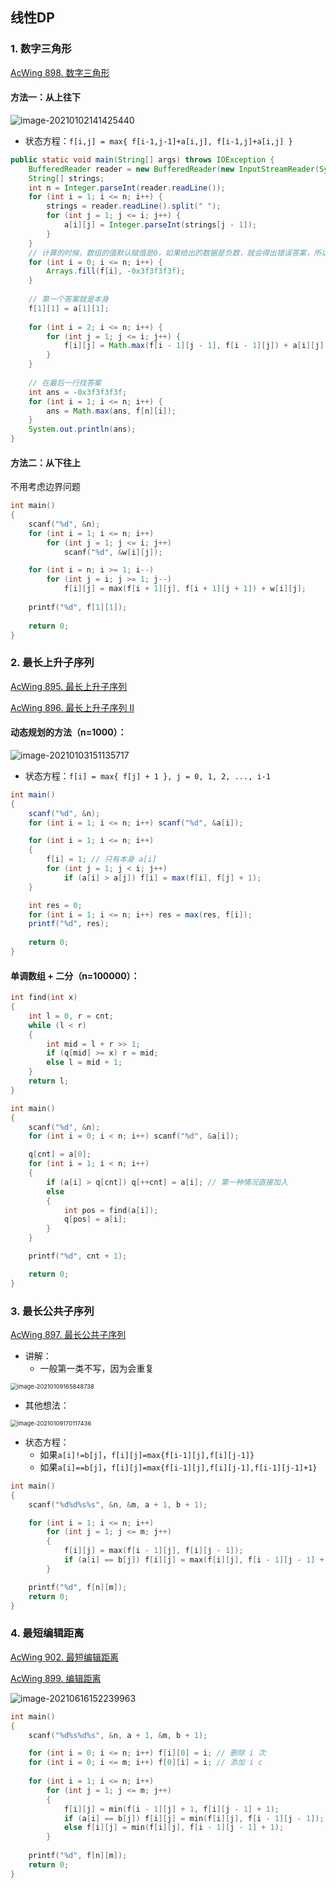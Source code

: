 ## 线性DP

### 1. 数字三角形

[AcWing 898. 数字三角形](https://www.acwing.com/problem/content/900/)

#### 方法一：从上往下

![image-20210102141425440](assets/image-20210102141425440.png)

+ 状态方程：`f[i,j] = max{ f[i-1,j-1]+a[i,j], f[i-1,j]+a[i,j] }`

```java
public static void main(String[] args) throws IOException {
    BufferedReader reader = new BufferedReader(new InputStreamReader(System.in));
    String[] strings;
    int n = Integer.parseInt(reader.readLine());
    for (int i = 1; i <= n; i++) {
        strings = reader.readLine().split(" ");
        for (int j = 1; j <= i; j++) {
            a[i][j] = Integer.parseInt(strings[j - 1]);
        }
    }
    // 计算的时候，数组的值默认赋值是0，如果给出的数据是负数，就会得出错误答案，所以需要重新给数组赋值
    for (int i = 0; i <= n; i++) {
        Arrays.fill(f[i], -0x3f3f3f3f);
    }
    
    // 第一个答案就是本身
    f[1][1] = a[1][1]; 
    
    for (int i = 2; i <= n; i++) {
        for (int j = 1; j <= i; j++) {
            f[i][j] = Math.max(f[i - 1][j - 1], f[i - 1][j]) + a[i][j];
        }
    }
    
    // 在最后一行找答案
    int ans = -0x3f3f3f3f;
    for (int i = 1; i <= n; i++) {
        ans = Math.max(ans, f[n][i]);
    }
    System.out.println(ans);
}

```

#### 方法二：从下往上

不用考虑边界问题

```c++
int main()
{
    scanf("%d", &n);
    for (int i = 1; i <= n; i++)
        for (int j = 1; j <= i; j++)
            scanf("%d", &w[i][j]);

    for (int i = n; i >= 1; i--)
        for (int j = i; j >= 1; j--)
            f[i][j] = max(f[i + 1][j], f[i + 1][j + 1]) + w[i][j];
    
    printf("%d", f[1][1]);
    
    return 0;
}
```

### 2. 最长上升子序列

[AcWing 895. 最长上升子序列](https://www.acwing.com/problem/content/897/)

[AcWing 896. 最长上升子序列 II](https://www.acwing.com/problem/content/898/)

#### 动态规划的方法（n=1000）：

![image-20210103151135717](assets/image-20210103151135717.png)

+ 状态方程：`f[i] = max{ f[j] + 1 }, j = 0, 1, 2, ..., i-1`

```java
int main()
{
    scanf("%d", &n);
    for (int i = 1; i <= n; i++) scanf("%d", &a[i]);

    for (int i = 1; i <= n; i++)
    {
        f[i] = 1; // 只有本身 a[i]
        for (int j = 1; j < i; j++)
            if (a[i] > a[j]) f[i] = max(f[i], f[j] + 1);
    }

    int res = 0;
    for (int i = 1; i <= n; i++) res = max(res, f[i]);
    printf("%d", res);
    
    return 0;
}
```

#### 单调数组 + 二分（n=100000）：

```c++
int find(int x)
{
    int l = 0, r = cnt;
    while (l < r)
    {
        int mid = l + r >> 1;
        if (q[mid] >= x) r = mid;
        else l = mid + 1;
    }
    return l;
}

int main()
{
    scanf("%d", &n);
    for (int i = 0; i < n; i++) scanf("%d", &a[i]);

    q[cnt] = a[0];  
    for (int i = 1; i < n; i++)
    {
        if (a[i] > q[cnt]) q[++cnt] = a[i]; // 第一种情况直接加入
        else
        {
            int pos = find(a[i]);
            q[pos] = a[i];
        }
    }

    printf("%d", cnt + 1);

    return 0;
}
```

### 3. 最长公共子序列

[AcWing 897. 最长公共子序列](https://www.acwing.com/problem/content/899/)

+ 讲解：
  + 一般第一类不写，因为会重复

<img src="assets/image-20210109165848738.png" alt="image-20210109165848738" style="zoom:67%;" />

+ 其他想法：

<img src="assets/image-20210109170117436.png" alt="image-20210109170117436" style="zoom:67%;" />

+ 状态方程：
  + 如果`a[i]!=b[j]`，`f[i][j]=max{f[i-1][j],f[i][j-1]}`
  + 如果`a[i]==b[j]`，`f[i][j]=max{f[i-1][j],f[i][j-1],f[i-1][j-1]+1}`

```c++
int main()
{
    scanf("%d%d%s%s", &n, &m, a + 1, b + 1);

    for (int i = 1; i <= n; i++)
        for (int j = 1; j <= m; j++)
        {
            f[i][j] = max(f[i - 1][j], f[i][j - 1]);
            if (a[i] == b[j]) f[i][j] = max(f[i][j], f[i - 1][j - 1] + 1);
        }

    printf("%d", f[n][m]);
    return 0;
}
```

### 4. 最短编辑距离

[AcWing 902. 最短编辑距离](https://www.acwing.com/problem/content/904/)

[AcWing 899. 编辑距离](https://www.acwing.com/problem/content/901/)

![image-20210616152239963](assets/image-20210616152239963.png)

```c++
int main()
{
    scanf("%d%s%d%s", &n, a + 1, &m, b + 1);

    for (int i = 0; i <= n; i++) f[i][0] = i; // 删除 i 次
    for (int i = 0; i <= m; i++) f[0][i] = i; // 添加 i c
  
    for (int i = 1; i <= n; i++)
        for (int j = 1; j <= m; j++)
        {
            f[i][j] = min(f[i - 1][j] + 1, f[i][j - 1] + 1);
            if (a[i] == b[j]) f[i][j] = min(f[i][j], f[i - 1][j - 1]);
            else f[i][j] = min(f[i][j], f[i - 1][j - 1] + 1);
        }
    
    printf("%d", f[n][m]);
    return 0;
}
```



